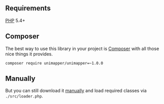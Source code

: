 ## Requirements

<a href="http://php.net">PHP</a> 5.4+

## Composer

The best way to use this library in your project is [Composer](https://getcomposer.org) with all those nice things it provides.

```shell
composer require unimapper/unimapper=~1.0.0
```

## Manually

But you can still download it [manually](http://github.com/unimapper/unimapper/releases/tag/v1.0.0) and load required classes via `./src/loader.php`.